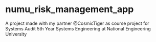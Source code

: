 # numu_risk_management_app

A project made with my partner @CosmicTiger
as course project for Systems Audit 5th Year Systems Engineering
at National Engineering University
